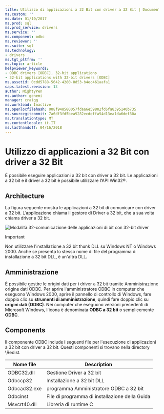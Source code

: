 ```yaml
---
title: Utilizzo di applicazioni a 32 Bit con driver a 32 Bit | Documenti Microsoft
ms.custom: ''
ms.date: 01/19/2017
ms.prod: sql
ms.prod_service: drivers
ms.service: ''
ms.component: odbc
ms.reviewer: ''
ms.suite: sql
ms.technology:
- drivers
ms.tgt_pltfrm: ''
ms.topic: article
helpviewer_keywords:
- ODBC drivers [ODBC], 32-bit applications
- 32-bit applications with 32-bit drivers [ODBC]
ms.assetid: 0cdd5788-5642-4280-8d53-b4ec461aafa1
caps.latest.revision: 13
author: MightyPen
ms.author: genemi
manager: craigg
ms.workload: Inactive
ms.openlocfilehash: 008f948580057fdaa6e59802fd6fa8395140b735
ms.sourcegitcommit: 7a6df3fd5bea9282ecdeffa94d13ea1da6def80a
ms.translationtype: MT
ms.contentlocale: it-IT
ms.lasthandoff: 04/16/2018
---
```

# <a name="using-32-bit-applications-with-32-bit-drivers"></a>Utilizzo di applicazioni a 32 Bit con driver a 32 Bit
È possibile eseguire applicazioni a 32 bit con driver a 32 bit. Le applicazioni a 32 bit e il driver a 32 bit è possibile utilizzare l'API Win32®.  
  
## <a name="architecture"></a>Architecture  
 La figura seguente mostra le applicazioni a 32 bit di comunicare con driver a 32 bit. L'applicazione chiama il gestore di Driver a 32 bit, che a sua volta chiama driver a 32 bit.  
  
 ![Modalità 32&#45;comunicazione delle applicazioni di bit con 32&#45;bit driver](../../odbc/microsoft/media/sdka6.gif "sdka6")  
  
> [!IMPORTANT]  
>  Non utilizzare l'installazione a 32 bit thunk DLL su Windows NT o Windows 2000. Anche se presenta lo stesso nome di file del programma di installazione a 32 bit DLL, è un'altra DLL.  
  
## <a name="administration"></a>Amministrazione  
 È possibile gestire le origini dati per i driver a 32 bit tramite Amministrazione origine dati ODBC. Per aprire l'amministratore ODBC in computer che eseguono Windows 2000, aprire il pannello di controllo di Windows, fare doppio clic su **strumenti di amministrazione**, quindi fare doppio clic su **origini dati (ODBC)**. Nei computer che eseguono versioni precedenti di Microsoft Windows, l'icona è denominata **ODBC a 32 bit** o semplicemente **ODBC**.  
  
## <a name="components"></a>Components  
 Il componente ODBC include i seguenti file per l'esecuzione di applicazioni a 32 bit con driver a 32 bit. Questi componenti si trovano nella directory \Redist.  
  
|Nome file|Description|  
|---------------|-----------------|  
|ODBC32.dll|Gestione Driver a 32 bit|  
|Odbccp32|Installazione a 32 bit DLL|  
|Odbcad32.exe|programma Amministratore ODBC a 32 bit|  
|Odbcinst|File di programma di installazione della Guida|  
|Msvcrt40.dll|Libreria di runtime C|
